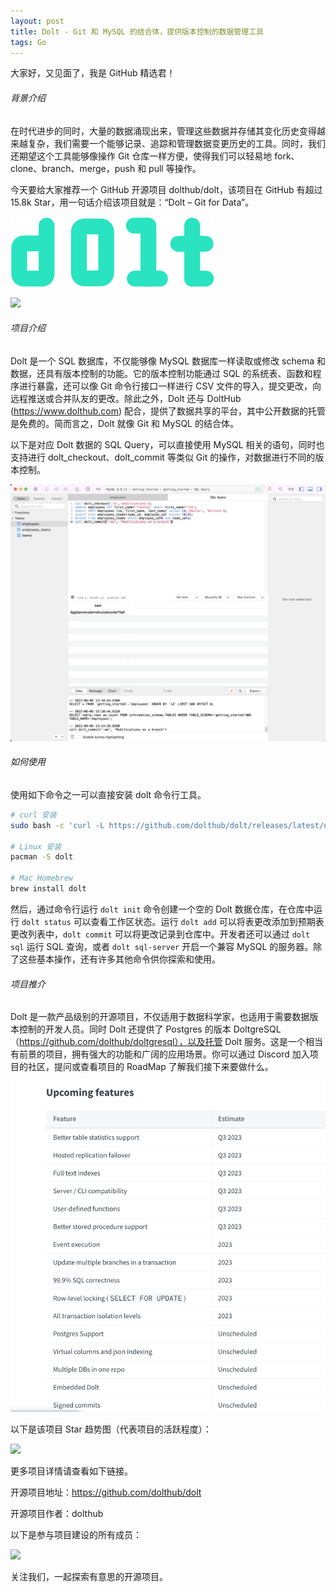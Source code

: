 ```yaml
---
layout: post
title: Dolt - Git 和 MySQL 的结合体，提供版本控制的数据管理工具
tags: Go
---
```


大家好，又见面了，我是 GitHub 精选君！

###### 背景介绍

在时代进步的同时，大量的数据涌现出来，管理这些数据并存储其变化历史变得越来越复杂，我们需要一个能够记录、追踪和管理数据变更历史的工具。同时，我们还期望这个工具能够像操作 Git 仓库一样方便，使得我们可以轻易地 fork、clone、branch、merge，push 和 pull 等操作。

今天要给大家推荐一个 GitHub 开源项目 dolthub/dolt，该项目在 GitHub 有超过 15.8k Star，用一句话介绍该项目就是：“Dolt – Git for Data”。

![](https://raw.githubusercontent.com/dolthub/dolt/master/./images/Dolt-Logo@3x.svg)

![](https://img.youtube.com/vi/3F6LwZt6e-A/maxresdefault.jpg)

###### 项目介绍

Dolt 是一个 SQL 数据库，不仅能够像 MySQL 数据库一样读取或修改 schema 和数据，还具有版本控制的功能。它的版本控制功能通过 SQL 的系统表、函数和程序进行暴露，还可以像 Git 命令行接口一样进行 CSV 文件的导入，提交更改，向远程推送或合并队友的更改。除此之外，Dolt 还与 DoltHub (https://www.dolthub.com) 配合，提供了数据共享的平台，其中公开数据的托管是免费的。简而言之，Dolt 就像 Git 和 MySQL 的结合体。

以下是对应 Dolt 数据的 SQL Query，可以直接使用 MySQL 相关的语句，同时也支持进行 dolt_checkout、dolt_commit 等类似 Git 的操作，对数据进行不同的版本控制。 

![](https://raw.githubusercontent.com/dolthub/dolt/master/./images/getting-started-new-updates.png)

###### 如何使用

使用如下命令之一可以直接安装 dolt 命令行工具。

```bash
# curl 安装
sudo bash -c 'curl -L https://github.com/dolthub/dolt/releases/latest/download/install.sh | bash'

# Linux 安装
pacman -S dolt

# Mac Homebrew
brew install dolt
```

然后，通过命令行运行 `dolt init` 命令创建一个空的 Dolt 数据仓库，在仓库中运行 `dolt status` 可以查看工作区状态。运行 `dolt add` 可以将表更改添加到预期表更改列表中，`dolt commit` 可以将更改记录到仓库中。开发者还可以通过 `dolt sql` 运行 SQL 查询，或者 `dolt sql-server` 开启一个兼容 MySQL 的服务器。除了这些基本操作，还有许多其他命令供你探索和使用。

###### 项目推介

Dolt 是一款产品级别的开源项目，不仅适用于数据科学家，也适用于需要数据版本控制的开发人员。同时 Dolt 还提供了 Postgres 的版本 DoltgreSQL（https://github.com/dolthub/doltgresql），以及托管 Dolt 服务。这是一个相当有前景的项目，拥有强大的功能和广阔的应用场景。你可以通过 Discord 加入项目的社区，提问或查看项目的 RoadMap 了解我们接下来要做什么。

![](https://raw.githubusercontent.com/ZhuPeng/pic/master/images/compress_image-20231119223446379.png)


以下是该项目 Star 趋势图（代表项目的活跃程度）：

![](https://api.star-history.com/svg?repos=dolthub/dolt&type=Timeline)

更多项目详情请查看如下链接。

开源项目地址：https://github.com/dolthub/dolt 

开源项目作者：dolthub

以下是参与项目建设的所有成员：

![](https://contrib.rocks/image?repo=dolthub/dolt)

关注我们，一起探索有意思的开源项目。

